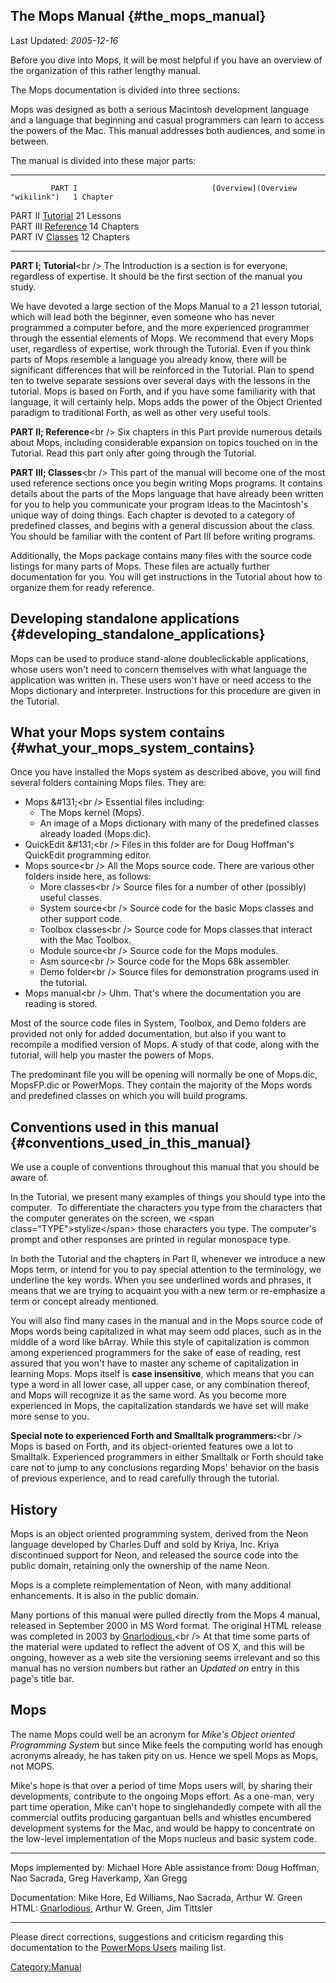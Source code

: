 The Mops Manual {#the_mops_manual}
---------------

Last Updated: *2005-12-16*

Before you dive into Mops, it will be most helpful if you have an
overview of the organization of this rather lengthy manual.

The Mops documentation is divided into three sections.

Mops was designed as both a serious Macintosh development language and a
language that beginning and casual programmers can learn to access the
powers of the Mac. This manual addresses both audiences, and some in
between.

The manual is divided into these major parts:

  ---------- ----------------------------------- --------------------------------- ----------- --
             PART I                              [Overview](Overview "wikilink")   1 Chapter   
  PART II    [Tutorial](Tutorial "wikilink")     21 Lessons                                    
  PART III   [Reference](Reference "wikilink")   14 Chapters                                   
  PART IV    [Classes](Classes "wikilink")       12 Chapters                                   
  ---------- ----------------------------------- --------------------------------- ----------- --

**PART I; Tutorial**\<br /\> The Introduction is a section is for
everyone, regardless of expertise. It should be the first section of the
manual you study.

We have devoted a large section of the Mops Manual to a 21 lesson
tutorial, which will lead both the beginner, even someone who has never
programmed a computer before, and the more experienced programmer
through the essential elements of Mops. We recommend that every Mops
user, regardless of expertise, work through the Tutorial. Even if you
think parts of Mops resemble a language you already know, there will be
significant differences that will be reinforced in the Tutorial. Plan to
spend ten to twelve separate sessions over several days with the lessons
in the tutorial. Mops is based on Forth, and if you have some
familiarity with that language, it will certainly help. Mops adds the
power of the Object Oriented paradigm to traditional Forth, as well as
other very useful tools.

**PART II; Reference**\<br /\> Six chapters in this Part provide
numerous details about Mops, including considerable expansion on topics
touched on in the Tutorial. Read this part only after going through the
Tutorial.

**PART III; Classes**\<br /\> This part of the manual will become one of
the most used reference sections once you begin writing Mops programs.
It contains details about the parts of the Mops language that have
already been written for you to help you communicate your program ideas
to the Macintosh\'s unique way of doing things. Each chapter is devoted
to a category of predefined classes, and begins with a general
discussion about the class. You should be familiar with the content of
Part III before writing programs.

Additionally, the Mops package contains many files with the source code
listings for many parts of Mops. These files are actually further
documentation for you. You will get instructions in the Tutorial about
how to organize them for ready reference.

Developing standalone applications {#developing_standalone_applications}
----------------------------------

Mops can be used to produce stand-alone doubleclickable applications,
whose users won\'t need to concern themselves with what language the
application was written in. These users won\'t have or need access to
the Mops dictionary and interpreter. Instructions for this procedure are
given in the Tutorial.

What your Mops system contains {#what_your_mops_system_contains}
------------------------------

Once you have installed the Mops system as described above, you will
find several folders containing Mops files. They are:

-   Mops &\#131;\<br /\> Essential files including:
    -   The Mops kernel (Mops).
    -   An image of a Mops dictionary with many of the predefined
        classes already loaded (Mops.dic).
-   QuickEdit &\#131;\<br /\> Files in this folder are for Doug
    Hoffman\'s QuickEdit programming editor.
-   Mops source\<br /\> All the Mops source code. There are various
    other folders inside here, as follows:
    -   More classes\<br /\> Source files for a number of other
        (possibly) useful classes.
    -   System source\<br /\> Source code for the basic Mops classes and
        other support code.
    -   Toolbox classes\<br /\> Source code for Mops classes that
        interact with the Mac Toolbox.
    -   Module source\<br /\> Source code for the Mops modules.
    -   Asm source\<br /\> Source code for the Mops 68k assembler.
    -   Demo folder\<br /\> Source files for demonstration programs used
        in the tutorial.
-   Mops manual\<br /\> Uhm. That\'s where the documentation you are
    reading is stored.

Most of the source code files in System, Toolbox, and Demo folders are
provided not only for added documentation, but also if you want to
recompile a modified version of Mops. A study of that code, along with
the tutorial, will help you master the powers of Mops.

The predominant file you will be opening will normally be one of
Mops.dic, MopsFP.dic or PowerMops. They contain the majority of the Mops
words and predefined classes on which you will build programs.

Conventions used in this manual {#conventions_used_in_this_manual}
-------------------------------

We use a couple of conventions throughout this manual that you should be
aware of.

In the Tutorial, we present many examples of things you should type into
the computer.&nbsp; To differentiate the characters you type from the
characters that the computer generates on the screen, we \<span
class=\"TYPE\"\>stylize\</span\> those characters you type. The
computer\'s prompt and other responses are printed in regular monospace
type.

In both the Tutorial and the chapters in Part II, whenever we introduce
a new Mops term, or intend for you to pay special attention to the
terminology, we underline the key words. When you see underlined words
and phrases, it means that we are trying to acquaint you with a new term
or re-emphasize a term or concept already mentioned.

You will also find many cases in the manual and in the Mops source code
of Mops words being capitalized in what may seem odd places, such as in
the middle of a word like bArray. While this style of capitalization is
common among experienced programmers for the sake of ease of reading,
rest assured that you won\'t have to master any scheme of capitalization
in learning Mops. Mops itself is **case insensitive**, which means that
you can type a word in all lower case, all upper case, or any
combination thereof, and Mops will recognize it as the same word. As you
become more experienced in Mops, the capitalization standards we have
set will make more sense to you.

**Special note to experienced Forth and Smalltalk programmers:**\<br /\>
Mops is based on Forth, and its object-oriented features owe a lot to
Smalltalk. Experienced programmers in either Smalltalk or Forth should
take care not to jump to any conclusions regarding Mops\' behavior on
the basis of previous experience, and to read carefully through the
tutorial.

History
-------

Mops is an object oriented programming system, derived from the Neon
language developed by Charles Duff and sold by Kriya, Inc. Kriya
discontinued support for Neon, and released the source code into the
public domain, retaining only the ownership of the name Neon.

Mops is a complete reimplementation of Neon, with many additional
enhancements. It is also in the public domain.

Many portions of this manual were pulled directly from the Mops 4
manual, released in September 2000 in MS Word format. The original HTML
release was completed in 2003 by
[Gnarlodious.](http://Gnarlodious.com)\<br /\> At that time some parts
of the material were updated to reflect the advent of OS X, and this
will be ongoing, however as a web site the versioning seems irrelevant
and so this manual has no version numbers but rather an *Updated on*
entry in this page\'s title bar.

Mops
----

The name Mops could well be an acronym for *Mike\'s Object oriented
Programming System* but since Mike feels the computing world has enough
acronyms already, he has taken pity on us. Hence we spell Mops as Mops,
not MOPS.

Mike\'s hope is that over a period of time Mops users will, by sharing
their developments, contribute to the ongoing Mops effort. As a one-man,
very part time operation, Mike can\'t hope to singlehandedly compete
with all the commercial outfits producing gargantuan bells and whistles
encumbered development systems for the Mac, and would be happy to
concentrate on the low-level implementation of the Mops nucleus and
basic system code.

  ----------------------- ----------------------------------------------------------------------
  Mops implemented by:    Michael Hore
  Able assistance from:   Doug Hoffman, Nao Sacrada, Greg Haverkamp, Xan Gregg
                          
  Documentation:          Mike Hore, Ed Williams, Nao Sacrada, Arthur W. Green
  HTML:                   [Gnarlodious](http://Gnarlodious.com), Arthur W. Green, Jim Tittsler
  ----------------------- ----------------------------------------------------------------------

Please direct corrections, suggestions and criticism regarding this
documentation to the [PowerMops
Users](http://lists.sourceforge.net/lists/listinfo/powermops-users)
mailing list.

[Category:Manual](Category:Manual "wikilink")
